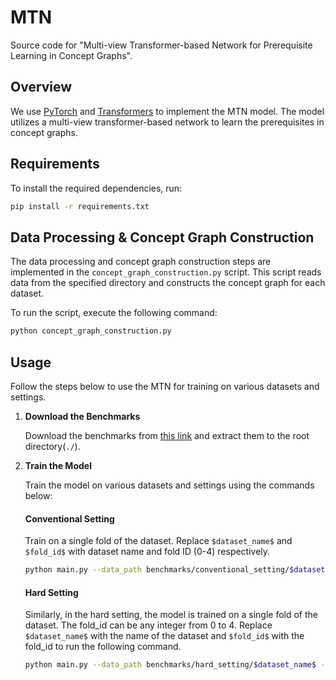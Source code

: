 # MTN

Source code for "Multi-view Transformer-based Network for Prerequisite Learning in Concept Graphs".

## Overview

We use [PyTorch](https://pytorch.org/) and [Transformers](https://huggingface.co/transformers/) to implement the MTN model. The model utilizes a multi-view transformer-based network to learn the prerequisites in concept graphs.

## Requirements

To install the required dependencies, run:

```bash
pip install -r requirements.txt
```

## Data Processing & Concept Graph Construction

The data processing and concept graph construction steps are implemented in the `concept_graph_construction.py` script. This script reads data from the specified directory and constructs the concept graph for each dataset.

To run the script, execute the following command:

```bash
python concept_graph_construction.py
```

## Usage

Follow the steps below to use the MTN for training on various datasets and settings.

1. **Download the Benchmarks**

   Download the benchmarks from [this link](https://drive.google.com/file/d/1ufYxZG4HPIAMzW1bxeGTnrEM2w4xQOcn/view?usp=sharing) and extract them to the root directory(`./`).

2. **Train the Model**

   Train the model on various datasets and settings using the commands below:

   #### Conventional Setting

   Train on a single fold of the dataset. Replace `$dataset_name$` and `$fold_id$` with dataset name and fold ID (0-4) respectively.

    ```bash
    python main.py --data_path benchmarks/conventional_setting/$dataset_name$ --fold_id $fold_id$
    ```

   #### Hard Setting

    Similarly, in the hard setting, the model is trained on a single fold of the dataset. The fold_id can be any integer from 0 to 4. Replace `$dataset_name$` with the name of the dataset and `$fold_id$` with the fold_id to run the following command.

    ```bash
    python main.py --data_path benchmarks/hard_setting/$dataset_name$ --fold_id $fold_id$
    ```
    
